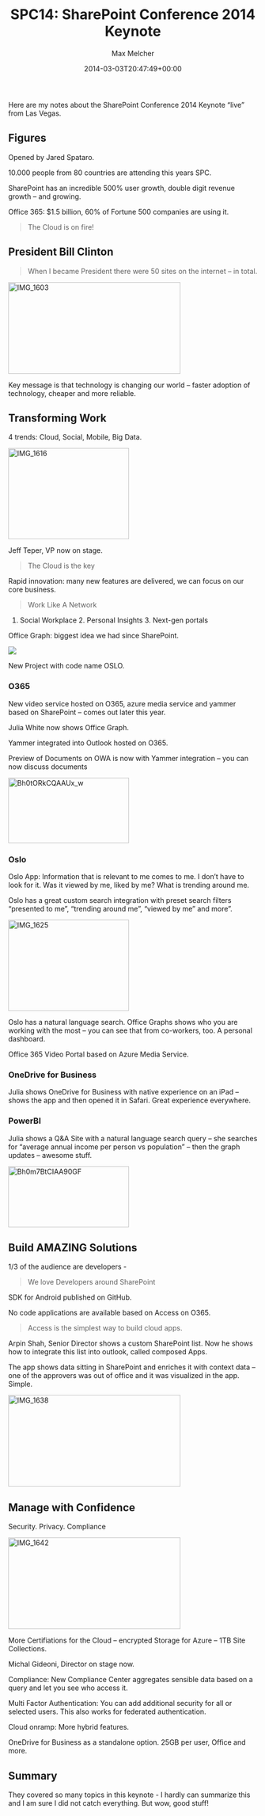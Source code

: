 ﻿---
title: 'SPC14: SharePoint Conference 2014 Keynote'
author: Max Melcher
aliases:
   - "/post/2014-03-03-spc14-sharepoint-conference-2014-keynote/"
2014: "03"
type: post
date: 2014-03-03T20:47:49+00:00
url: /2014/03/spc14-sharepoint-conference-2014-keynote/
yourls_shorturl:
  - http://melcher.it/s/1Z
categories:
  - Conference
  - SharePoint 2013

---
Here are my notes about the SharePoint Conference 2014 Keynote “live” from Las Vegas.

## Figures

Opened by Jared Spataro.

10.000 people from 80 countries are attending this years SPC.
  
SharePoint has an incredible 500% user growth, double digit revenue growth – and growing.
  
Office 365: $1.5 billion, 60% of Fortune 500 companies are using it.

> The Cloud is on fire!

## President Bill Clinton

> When I became President there were 50 sites on the internet – in total.

[<img style="background-image: none; padding-top: 0px; padding-left: 0px; display: inline; padding-right: 0px; border: 0px;" title="IMG_1603" alt="IMG_1603" src="http://melcher.it/wp-content/uploads/IMG_1603_thumb.jpg" width="348" height="185" border="0" />][1]

Key message is that technology is changing our world – faster adoption of technology, cheaper and more reliable.

## Transforming Work

4 trends: Cloud, Social, Mobile, Big Data.

[<img style="background-image: none; padding-top: 0px; padding-left: 0px; display: inline; padding-right: 0px; border: 0px;" title="IMG_1616" alt="IMG_1616" src="http://melcher.it/wp-content/uploads/IMG_1616_thumb.jpg" width="244" height="184" border="0" />][2]

Jeff Teper, VP now on stage.

> The Cloud is the key

Rapid innovation: many new features are delivered, we can focus on our core business.

> Work Like A Network

1. Social Workplace 2. Personal Insights 3. Next-gen portals

Office Graph: biggest idea we had since SharePoint.

![][3]

New Project with code name OSLO.

### O365

New video service hosted on O365, azure media service and yammer based on SharePoint – comes out later this year.

Julia White now shows Office Graph.

Yammer integrated into Outlook hosted on O365.

Preview of Documents on OWA is now with Yammer integration – you can now discuss documents

[<img style="background-image: none; padding-top: 0px; padding-left: 0px; display: inline; padding-right: 0px; border: 0px;" title="Bh0tORkCQAAUx_w" alt="Bh0tORkCQAAUx_w" src="http://melcher.it/wp-content/uploads/Bh0tORkCQAAUx_w_thumb.png" width="244" height="132" border="0" />][4]

### Oslo

Oslo App: Information that is relevant to me comes to me. I don’t have to look for it. Was it viewed by me, liked by me? What is trending around me.

Oslo has a great custom search integration with preset search filters “presented to me”, “trending around me”, “viewed by me” and more”.

[<img style="background-image: none; padding-top: 0px; padding-left: 0px; display: inline; padding-right: 0px; border: 0px;" title="IMG_1625" alt="IMG_1625" src="http://melcher.it/wp-content/uploads/IMG_1625_thumb.jpg" width="244" height="184" border="0" />][5]

Oslo has a natural language search. Office Graphs shows who you are working with the most – you can see that from co-workers, too. A personal dashboard.

Office 365 Video Portal based on Azure Media Service.

### OneDrive for Business

Julia shows OneDrive for Business with native experience on an iPad – shows the app and then opened it in Safari. Great experience everywhere.

### PowerBI

Julia shows a Q&A Site with a natural language search query – she searches for “average annual income per person vs population” – then the graph updates – awesome stuff.

[<img style="background-image: none; padding-top: 0px; padding-left: 0px; display: inline; padding-right: 0px; border: 0px;" title="Bh0m7BtCIAA90GF" alt="Bh0m7BtCIAA90GF" src="http://melcher.it/wp-content/uploads/Bh0m7BtCIAA90GF_thumb.png" width="244" height="123" border="0" />][6]

## Build AMAZING Solutions

1/3 of the audience are developers -

> We love Developers around SharePoint

SDK for Android published on GitHub.

No code applications are available based on Access on O365.

> Access is the simplest way to build cloud apps.

Arpin Shah, Senior Director shows a custom SharePoint list. Now he shows how to integrate this list into outlook, called composed Apps.

The app shows data sitting in SharePoint and enriches it with context data – one of the approvers was out of office and it was visualized in the app. Simple.

[<img style="background-image: none; padding-top: 0px; padding-left: 0px; display: inline; padding-right: 0px; border: 0px;" title="IMG_1638" alt="IMG_1638" src="http://melcher.it/wp-content/uploads/IMG_1638_thumb.jpg" width="348" height="185" border="0" />][7]

## Manage with Confidence

Security. Privacy. Compliance

[<img style="background-image: none; padding-top: 0px; padding-left: 0px; display: inline; padding-right: 0px; border: 0px;" title="IMG_1642" alt="IMG_1642" src="http://melcher.it/wp-content/uploads/IMG_1642_thumb.jpg" width="348" height="185" border="0" />][8]

More Certifiations for the Cloud – encrypted Storage for Azure – 1TB Site Collections.

Michal Gideoni, Director on stage now.

Compliance: New Compliance Center aggregates sensible data based on a query and let you see who access it.

Multi Factor Authentication: You can add additional security for all or selected users. This also works for federated authentication.

Cloud onramp: More hybrid features.

OneDrive for Business as a standalone option. 25GB per user, Office and more.

## Summary

They covered so many topics in this keynote - I hardly can summarize this and I am sure I did not catch everything. But wow, good stuff!

 [1]: http://melcher.it/wp-content/uploads/IMG_1603.jpg
 [2]: http://melcher.it/wp-content/uploads/IMG_1616.jpg
 [3]: https://pbs.twimg.com/media/Bh0ioNiIEAAxrlM.jpg:large
 [4]: http://melcher.it/wp-content/uploads/Bh0tORkCQAAUx_w.png
 [5]: http://melcher.it/wp-content/uploads/IMG_1625.jpg
 [6]: http://melcher.it/wp-content/uploads/Bh0m7BtCIAA90GF.png
 [7]: http://melcher.it/wp-content/uploads/IMG_1638.jpg
 [8]: http://melcher.it/wp-content/uploads/IMG_1642.jpg
